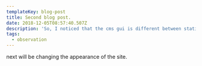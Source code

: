 ```yaml
---
templateKey: blog-post
title: Second blog post.
date: 2018-12-05T08:57:40.507Z
description: 'So, I noticed that the cms gui is different between static site generators.'
tags:
  - observation
---
```

next will be changing the appearance of the site.
